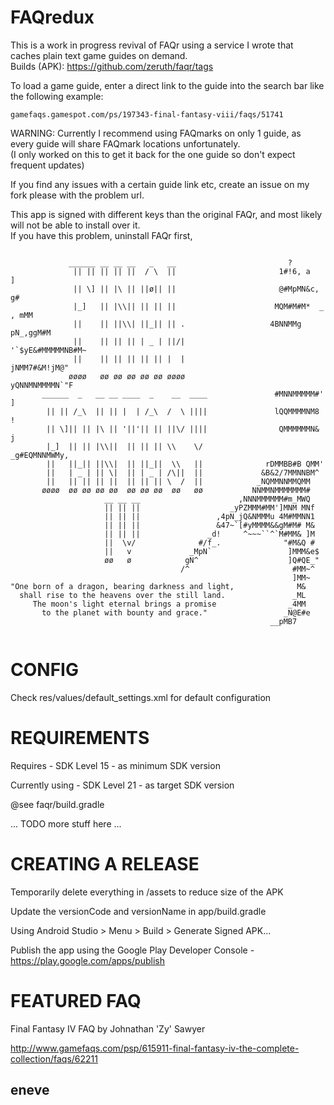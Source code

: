 FAQredux
====  

This is a work in progress revival of FAQr using a service I wrote that caches plain text game guides on demand.  
Builds (APK): https://github.com/zeruth/faqr/tags  

To load a game guide, enter a direct link to the guide into the search bar like the following example:  
```
gamefaqs.gamespot.com/ps/197343-final-fantasy-viii/faqs/51741
```
WARNING: Currently I recommend using FAQmarks on only 1 guide, as every guide will share FAQmark locations unfortunately.  
(I only worked on this to get it back for the one guide so don't expect frequent updates)  
  
If you find any issues with a certain guide link etc, create an issue on my fork please with the problem url.

This app is signed with different keys than the original FAQr, and most likely will not be able to install over it.  
If you have this problem, uninstall FAQr first,  

```

             ______ __ __ __   _   __                         ?
              || || || || ||  / \  ||                       1#!6, a           ]
              || \] || |\ || ||ø|| ||                       @#MpMN&c,        g#
              |_]   || |\\|| || || ||                      MQM#M#M*  _   , mMM
              ||    || ||\\| ||_|| || .                   4BNNMMg  pN_,ggM#M
              ||    || || || | _ | ||/|                   '`$yE&#MMMMMNB#M~
              ||    || || || || || |  |                      jNMM7#&M!jM@"
             øøøø   øø øø øø øø øø øøøø                    yQNNMNMMMMN`"F
       ______  _   __ __ ____  _    __  ____               #MNNMMMMM#' ]
        || || /_\  || || |  | /_\  /  \ ||||               lQQMMMMNM8  !
        || \]|| || |\ || '||'|| || ||\/ ||||                QMMMMMMN& j
        |_]  || || |\\||  || || || \\    \/               _g#EQMNNMWMy,
        ||   ||_|| ||\\|  || ||_||  \\   ||              rDMMBB#B QMM'
        ||   | _ | || \|  || | _ | /\||  ||             &B&2/7MMNNBM^
        ||   || || || ||  || || || \  /  ||            _NQMMNNMMQMM
       øøøø  øø øø øø øø  øø øø øø  øø   øø           NNMMNMMMMMMM#
                     __ __ __                      ,NNNMMMMMM#m_MWQ
                     || || ||                    _yPZMMM#MM']MNM MNf
                     || || ||                 ,4pN_jQ&NMMMu 4M#MMNN1
                     || || ||                 &47~`[#yMMMM&&gM#M# M&
                     || || ||               _d!     ^~~~``^`M#MM& ]M
                     ||  \v/              #/f_.              "#M&Q #
                     ||   v             _MpN`                 ]MMM&e$
                     øø   ø            gN^                    ]Q#QE_"
                                      /^                       #MM~^
                                                               ]MM~
"One born of a dragon, bearing darkness and light,              M&
  shall rise to the heavens over the still land.               _ML
     The moon's light eternal brings a promise                _4MM
       to the planet with bounty and grace."                 _N@E#e
                                                          __pMB7


```

CONFIG
======

Check res/values/default_settings.xml for default configuration


REQUIREMENTS
============

Requires - SDK Level 15  - as minimum SDK version

Currently using - SDK Level 21 - as target SDK version

@see faqr/build.gradle

... TODO more stuff here ...


CREATING A RELEASE
============================

Temporarily delete everything in /assets to reduce size of the APK

Update the versionCode and versionName in app/build.gradle

Using Android Studio > Menu > Build > Generate Signed APK...

Publish the app using the Google Play Developer Console - https://play.google.com/apps/publish


FEATURED FAQ
============

Final Fantasy IV FAQ by Johnathan 'Zy' Sawyer

http://www.gamefaqs.com/psp/615911-final-fantasy-iv-the-complete-collection/faqs/62211



eneve
-----
